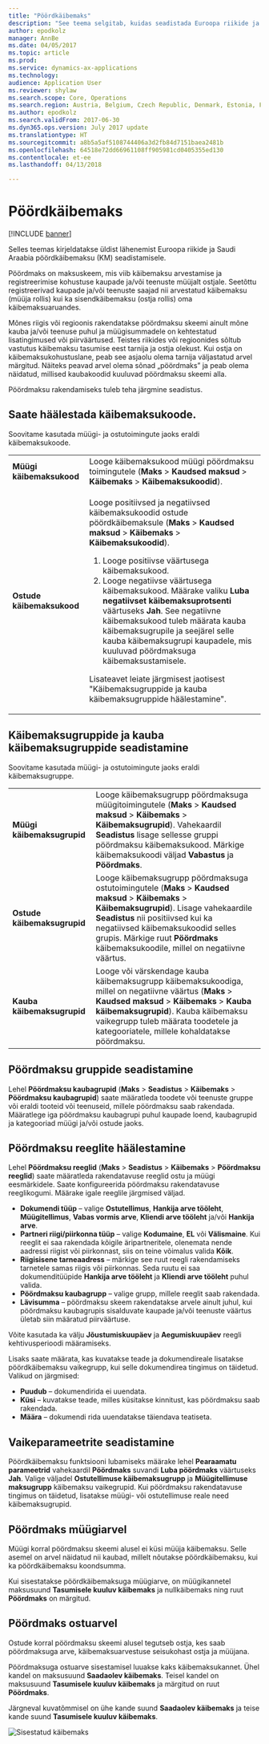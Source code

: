 ```yaml
---
title: "Pöördkäibemaks"
description: "See teema selgitab, kuidas seadistada Euroopa riikide ja Saudi Araabia pöördkäibemaksu (KM)."
author: epodkolz
manager: AnnBe
ms.date: 04/05/2017
ms.topic: article
ms.prod: 
ms.service: dynamics-ax-applications
ms.technology: 
audience: Application User
ms.reviewer: shylaw
ms.search.scope: Core, Operations
ms.search.region: Austria, Belgium, Czech Republic, Denmark, Estonia, Finland, France, Germany, Hungary, Ireland, Italy, Latvia, Lithuania, Netherlands, Poland, Saudi Arabia, Spain, Sweden, United Kingdom
ms.author: epodkolz
ms.search.validFrom: 2017-06-30
ms.dyn365.ops.version: July 2017 update
ms.translationtype: HT
ms.sourcegitcommit: a8b5a5af5108744406a3d2fb84d7151baea2481b
ms.openlocfilehash: 64518e72dd66961108ff905981cd0405355ed130
ms.contentlocale: et-ee
ms.lasthandoff: 04/13/2018

---
```


# <a name="reverse-charge-vat"></a>Pöördkäibemaks


[!INCLUDE [banner](../includes/banner.md)]


Selles teemas kirjeldatakse üldist lähenemist Euroopa riikide ja Saudi Araabia pöördkäibemaksu (KM) seadistamisele.

Pöördmaks on maksuskeem, mis viib käibemaksu arvestamise ja registreerimise kohustuse kaupade ja/või teenuste müüjalt ostjale. Seetõttu registreerivad kaupade ja/või teenuste saajad nii arvestatud käibemaksu (müüja rollis) kui ka sisendkäibemaksu (ostja rollis) oma käibemaksuaruandes.

Mõnes riigis või regioonis rakendatakse pöördmaksu skeemi ainult mõne kauba ja/või teenuse puhul ja müügisummadele on kehtestatud lisatingimused või piirväärtused. Teistes riikides või regioonides sõltub vastutus käibemaksu tasumise eest tarnija ja ostja olekust. Kui ostja on käibemaksukohustuslane, peab see asjaolu olema tarnija väljastatud arvel märgitud. Näiteks peavad arvel olema sõnad „pöördmaks” ja peab olema näidatud, millised kaubakoodid kuuluvad pöördmaksu skeemi alla. 

Pöördmaksu rakendamiseks tuleb teha järgmine seadistus.

## <a name="set-up-sales-tax-codes"></a>Saate häälestada käibemaksukoode.
Soovitame kasutada müügi- ja ostutoimingute jaoks eraldi käibemaksukoode.

<table>
<body>
<tr>
<td><strong>Müügi käibemaksukood</strong></td>
<td>Looge käibemaksukood müügi pöördmaksu toimingutele (<strong>Maks</strong> &gt; <strong>Kaudsed maksud</strong> &gt; <strong>Käibemaks</strong> &gt; <strong>Käibemaksukoodid</strong>).
</td>
</tr>
<tr>
<td><strong>Ostude käibemaksukood</strong></td>
<td><p>Looge positiivsed ja negatiivsed käibemaksukoodid ostude pöördkäibemaksule (<strong>Maks</strong> &gt; <strong>Kaudsed maksud</strong> &gt; <strong>Käibemaks</strong> &gt; <strong>Käibemaksukoodid</strong>).</p>
<ol>
<li>Looge positiivse väärtusega käibemaksukood.</li>
<li>Looge negatiivse väärtusega käibemaksukood. Määrake valiku <strong>Luba negatiivset käibemaksuprotsenti</strong> väärtuseks <strong>Jah</strong>.
See negatiivne käibemaksukood tuleb määrata kauba käibemaksugrupile ja seejärel selle kauba käibemaksugrupi kaupadele, mis kuuluvad pöördmaksuga käibemaksustamisele.</li>
</ol>
<p>Lisateavet leiate järgmisest jaotisest &quot;Käibemaksugruppide ja kauba käibemaksugruppide häälestamine&quot;.</p>
</td>
</tr>
</tbody>
</table>

## <a name="set-up-sales-tax-groups-and-item-sales-tax-groups"></a>Käibemaksugruppide ja kauba käibemaksugruppide seadistamine
Soovitame kasutada müügi- ja ostutoimingute jaoks eraldi käibemaksugruppe.

<table>
<tr>
<td><strong>Müügi käibemaksugrupid</strong></td>
<td>Looge käibemaksugrupp pöördmaksuga müügitoimingutele (<strong>Maks</strong> &gt; <strong>Kaudsed maksud</strong> &gt; <strong>Käibemaks</strong> &gt; <strong>Käibemaksugrupid</strong>). Vahekaardil <strong>Seadistus</strong> lisage sellesse gruppi pöördmaksu käibemaksukood. Märkige käibemaksukoodi väljad <strong>Vabastus</strong> ja <strong>Pöördmaks</strong>.</td>
</tr>
<tr>
<td><strong>Ostude käibemaksugrupid</strong></td>
<td>Looge käibemaksugrupp pöördmaksuga ostutoimingutele (<strong>Maks</strong> &gt; <strong>Kaudsed maksud</strong> &gt; <strong>Käibemaks</strong> &gt; <strong>Käibemaksugrupid</strong>). Lisage vahekaardile <strong>Seadistus</strong> nii positiivsed kui ka negatiivsed käibemaksukoodid selles grupis. Märkige ruut <strong>Pöördmaks</strong> käibemaksukoodile, millel on negatiivne väärtus.</td>
</tr>
<tr>
<td><strong>Kauba käibemaksugrupid</strong></td>
<td>Looge või värskendage kauba käibemaksugrupp käibemaksukoodiga, millel on negatiivne väärtus (<strong>Maks</strong> &gt; <strong>Kaudsed maksud</strong> &gt; <strong>Käibemaks</strong> &gt; <strong>Kauba käibemaksugrupid</strong>). Kauba käibemaksu vaikegrupp tuleb määrata toodetele ja kategooriatele, millele kohaldatakse pöördmaksu.</td>
</tr>
</table>

## <a name="set-up-reverse-charge-groups"></a>Pöördmaksu gruppide seadistamine
Lehel **Pöördmaksu kaubagrupid** (**Maks** &gt; **Seadistus** &gt; **Käibemaks** &gt; **Pöördmaksu kaubagrupid**) saate määratleda toodete või teenuste gruppe või eraldi tooteid või teenuseid, millele pöördmaksu saab rakendada. Määratlege iga pöördmaksu kaubagrupi puhul kaupade loend, kaubagrupid ja kategooriad müügi ja/või ostude jaoks.

## <a name="set-up-reverse-charge-rules"></a>Pöördmaksu reeglite häälestamine
Lehel **Pöördmaksu reeglid** (**Maks** &gt; **Seadistus** &gt; **Käibemaks** &gt; **Pöördmaksu reeglid**) saate määratleda rakendatavuse reeglid ostu ja müügi eesmärkidele. Saate konfigureerida pöördmaksu rakendatavuse reeglikogumi. Määrake igale reeglile järgmised väljad.

- **Dokumendi tüüp** – valige **Ostutellimus**, **Hankija arve tööleht**, **Müügitellimus**, **Vabas vormis arve**, **Kliendi arve tööleht** ja/või **Hankija arve**.
- **Partneri riigi/piirkonna tüüp** – valige **Kodumaine**, **EL** või **Välismaine**. Kui reeglit ei saa rakendada kõigile äripartneritele, olenemata nende aadressi riigist või piirkonnast, siis on teine võimalus valida **Kõik**.
- **Riigisisene tarneaadress** – märkige see ruut reegli rakendamiseks tarnetele samas riigis või piirkonnas. Seda ruutu ei saa dokumenditüüpide **Hankija arve tööleht** ja **Kliendi arve tööleht** puhul valida.
- **Pöördmaksu kaubagrupp** – valige grupp, millele reeglit saab rakendada.
- **Lävisumma** – pöördmaksu skeem rakendatakse arvele ainult juhul, kui pöördmaksu kaubagrupis sisalduvate kaupade ja/või teenuste väärtus ületab siin määratud piirväärtuse.

Võite kasutada ka välju **Jõustumiskuupäev** ja **Aegumiskuupäev** reegli kehtivusperioodi määramiseks.

Lisaks saate määrata, kas kuvatakse teade ja dokumendireale lisatakse pöördkäibemaksu vaikegrupp, kui selle dokumendirea tingimus on täidetud. Valikud on järgmised:

- **Puudub** – dokumendirida ei uuendata.
- **Küsi** – kuvatakse teade, milles küsitakse kinnitust, kas pöördmaksu saab rakendada.
- **Määra** – dokumendi rida uuendatakse täiendava teatiseta.

## <a name="set-up-default-parameters"></a>Vaikeparameetrite seadistamine
Pöördkäibemaksu funktsiooni lubamiseks määrake lehel **Pearaamatu parameetrid** vahekaardil **Pöördmaks** suvandi **Luba pöördmaks** väärtuseks **Jah**. Valige väljadel **Ostutellimuse käibemaksugrupp** ja **Müügitellimuse maksugrupp** käibemaksu vaikegrupid. Kui pöördmaksu rakendatavuse tingimus on täidetud, lisatakse müügi- või ostutellimuse reale need käibemaksugrupid.

## <a name="reverse-charge-on-a-sales-invoice"></a>Pöördmaks müügiarvel
Müügi korral pöördmaksu skeemi alusel ei küsi müüja käibemaksu. Selle asemel on arvel näidatud nii kaubad, millelt nõutakse pöördkäibemaksu, kui ka pöördkäibemaksu koondsumma.

Kui sisestatakse pöördkäibemaksuga müügiarve, on müügikannetel maksusuund **Tasumisele kuuluv käibemaks** ja nullkäibemaks ning ruut **Pöördmaks** on märgitud.

## <a name="reverse-charge-on-a-purchase-invoice"></a>Pöördmaks ostuarvel
Ostude korral pöördmaksu skeemi alusel tegutseb ostja, kes saab pöördmaksuga arve, käibemaksuarvestuse seisukohast ostja ja müüjana.

Pöördmaksuga ostuarve sisestamisel luuakse kaks käibemaksukannet. Ühel kandel on maksusuund **Saadaolev käibemaks**. Teisel kandel on maksusuund **Tasumisele kuuluv käibemaks** ja märgitud on ruut **Pöördmaks**.

Järgneval kuvatõmmisel on ühe kande suund **Saadaolev käibemaks** ja teise kande suund **Tasumisele kuuluv käibemaks**. 

![Sisestatud käibemaks](media/apac-sau-posted-sales-tax.png)

